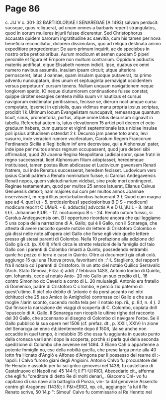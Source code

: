 # Page 86

c. JIJ V c. 301· 32 BARTIIOLOÌ\IAE I SENAREGAE [A 1493) salvam perducit: suosque, quos rcliquerat, ad unum omnes a barbaris reperit strangulatos, quod in eorum mulieres injurii fuisse dicerentur. Sed Christophorus accusata quidem barorum ingratitudine ac saevitia, cum his tamen per nova beneficia reconciliatur, dolorem dissimulans, quo ad reliqua destinata animo expeditiore progrederetur: De auro primum inquirit, ac de speciebus in nostro orbe pretiosioribus. Aurum modicum et semen quodam 5 piperi persimile et figura et Ernpore non multum contrarium. Oppidum adductis materiis aedificat, eique Elisabeth nomen indidit. Ipse, duabus ex omni numero navibus assumtis, insulam ipsam circuit; utque ulteriora pernosceret, latus J oannae, quam insulam quoque putaverat, ita primo adventu nuncupatarn, dies unum et septuaginta pernavigat occidentem versus perpetuurn' cursum tenens. Nullam unquam navigationem neque longiorem spatio, IO neque diuturniorem continuatione fuisse constat; quippe circiter sexagies centena millia suum vir nauticus et cursus navigiorum existimator peritissimus, fecisse se, dierurn noctiumque cursu computato, ipsemet in epistolis, quas vidimus manu propria ipsius scriptas, prodidit 1 Ł Ultimum locum Evangelistam nuncupavit, remeansque quantum licuit, sinus, promontoria, portus, atque omne latus decursum signavit in tabella. Referebat autem is, latus elevationem 15 artici poli decem et octo graduum habere, cum quatuor et viginti septentrionale latus niolae insulae poli ipsius altitudinem ostendat 2 Ł Decurso jam paene toto anno, levi susurro, inde veraciori rumore vociferatum, Carolum Regem Francorum Ferdinando Sicilia e Regi bcllum inf erre decrevisse, qui a Alphonsus' pater, inde ipse per multos annos regnum occupassent, quod jure deberi sibi affirmabat, quod 20 Joanna Regina Neapolitana Ladislai soror, quae fratri in regno successerat, licet Alphonsum filium adoptasset, heredemque instituisset, tamen postea illum abdicasse et Ludovicum gavensem Renati fratrem, cui inde Renatus successerat, heredem fecisset. Ludovicum vero ipsius Caroli patrem a Renato nominatum fuisse, si Carolus Andegavensis Renati nepos, quem valetudinarium videbat, sine prole mori contingeret. Reginae testamentum, quod per multos 25 annos latuerat, Elianus Calvus Genuensis detexit; nam majores sui cum per multos annos Joannae inservissent, m regni illius perturbationibus habuerant 3 Ł Quod cum magna ape ad 4. quo] ut - 5. prctiosioribus] speciosioribus B D S - modicum] modicum repcrlt C UMuR. - 6. adductis] advcctis A e D U.;\IUIL - 8. latus ŁŁŁ. Johannae l\IUR. - 12. noctuumquc B s - 24. Renato natum fuissc, si Carolus Andegavcnsis om. B l opportuno ricordare ancora che qui leggiamo 5 una copia della narrazione di A. Gallo; qui è li Gallo, non il Scnarega, che attesta di avere raccolto queste notizie dn lettere di Cristoforo Colombo e già dissi nelle note all'opera ciel Gallo che forse egli vide quelle lettere presso gli stessi parenti di Colombo. Nella 10 prefazione alla edizione dcl Gallo già cit. (p. XXIII) riferii circa le strette relazioni della famiglia dcl taio Gallo con i parenti di Colombo rimasti a Quinto, possedendo entrambi qunlc:hc pezzo di terra e case in Quinto. Oltre ai documenti già citali colà. aggiungo 15 qui una 11uova prova, favoritami dn ::'-L Staglieno, dei rapporti fra il notalo cd i parenti di Cristoforo. In un atto ciel notaio Quilico Serravallc (Arch. Stato Genova, Filza :i) add\ 7 febbraio 14SS, Antonio lombo di Quinto, qm. Iohannis, cede al notaio Anto- 20 nio Gallo un suo credito di L. 16 contro Simonino dc Caverlo a conto di L. 20 mulualegli. Antonio era fratello di Domenico, padre di Cristoforo C c lombo, e perciò zio paterno di quest'ultimo. Il pic1·olo debito di .\ntonio è da porsi accanto nel nitri dchitucci che 25 suo Amico (o Amlghcllo) contrnsse col Gallo e che sua moglie :\larin scontò, cucendo molta tela per il notaio (op. rii., p. 8:!, n. 4 ). 2 Qui finisce la narrazione dei viaggi di scoperta di C. Colombo, copiata dnll 'opuscolo di A. Gallo. Il Senarega non ricopiò le ultime righe del racconto del 30 Gallo, che accennano al disegno di Colombo di navigare l'orbe. Se il Gallo pubblicò la sua opern nel 1506 (cf. prefaz. dt., p. XXIII, XXIV) In zione del Senarcga an·ennc e\Łidentemente dopo il 1506, :\la se anche non accadde in quel tempo, è indubbio 35 che essa fu aggiunta in questo punto della cronaca varii anni dopo la scoperta, pcrchè si parla qui della seconda spedizione di Colombo che avvenne nel 1494. 3 Eliano Cah·o appartenne a potente fnmiglln no,·csc della nobiltà guelfa, che prese larga pnrte alla 40 lottn fra Hcnato d'Angiò e Alfonso d'Arngona per li possesso del reame di :-\apoli. I Calvo furono giani degli Angioini. Antonio Cnlvo fu procuratore del Re Henato e assoldò per lui sci gnlcc genovesi nel 1438; fu castellano di Castelnuovo di Napoli nel 45 144:1; il F1·:UI:RICI, Abecedario cit., afferma che egli fu "creditore di detto Re di molti denari,,. Giacomo Cnl- vo fu capitano di una nave alla battaglia di Ponza, vin- ta dal genovese Assercto contro gli Aragonesi (1435); il F&t>ERICI, np. cii., aggiunge: "a lui il Re Renato scrive, 50 14.p ": Simoul' Calvo fu commissario al Re Hennto nel